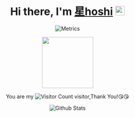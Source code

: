 <div align="center">
   <h1>Hi there, I'm <a href="https://hemant.codes">星hoshi</a> <img src="https://media.giphy.com/media/hvRJCLFzcasrR4ia7z/giphy.gif" width="25px"> </h1>

![Metrics](https://metrics.lecoq.io/kiana6813?template=classic&base=header%2C%20activity%2C%20community%2C%20repositories%2C%20metadata&base.indepth=false&base.hireable=false&base.skip=false&config.timezone=Asia%2FShanghai)

<img height="137px" src="https://github-readme-stats.vercel.app/api?username=kiana6813&hide_title=true&hide_border=true&show_icons=trueline_height=21&text_color=000&icon_color=000&bg_color=0,ea6161,ffc64d,fffc4d,52fa5a&theme=graywhite" /> </div>

<div align="center">

  You are my ![Visitor Count](https://profile-counter.glitch.me/kiana6813/count.svg) visitor,Thank You!:kissing_heart::kissing_heart:

<p align="center">
        <img src="https://raw.githubusercontent.com/mayhemantt/mayhemantt/Update/svg/Bottom.svg" alt="Github Stats" />
</p>
